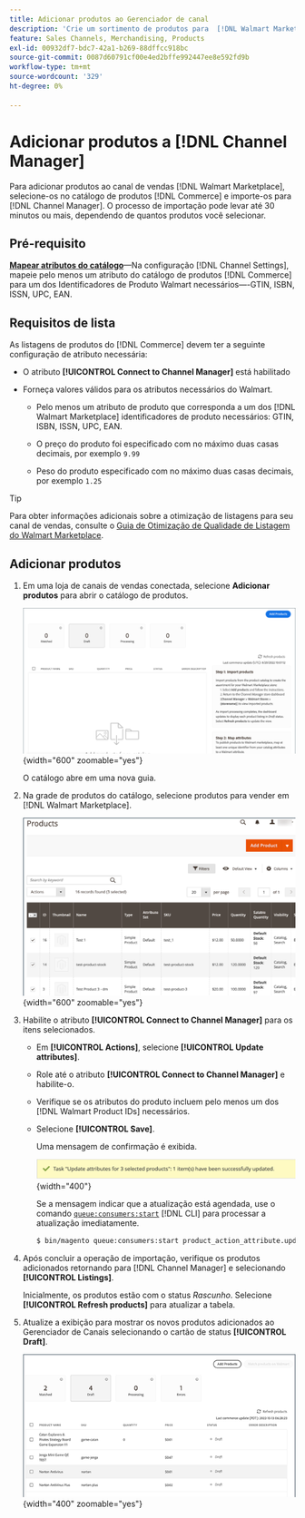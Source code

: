 ```yaml
---
title: Adicionar produtos ao Gerenciador de canal
description: 'Crie um sortimento de produtos para  [!DNL Walmart Marketplace] vendas adicionando produtos do catálogo ao canal de vendas configurado no Gerenciador de Canais.'
feature: Sales Channels, Merchandising, Products
exl-id: 00932df7-bdc7-42a1-b269-88dffcc918bc
source-git-commit: 0087d60791cf00e4ed2bffe992447ee8e592fd9b
workflow-type: tm+mt
source-wordcount: '329'
ht-degree: 0%

---
```



# Adicionar produtos a [!DNL Channel Manager]

Para adicionar produtos ao canal de vendas [!DNL Walmart Marketplace], selecione-os no catálogo de produtos [!DNL Commerce] e importe-os para [!DNL Channel Manager].
O processo de importação pode levar até 30 minutos ou mais, dependendo de quantos produtos você selecionar.

## Pré-requisito

**[Mapear atributos do catálogo](map-catalog-attributes.md)**—Na configuração [!DNL Channel Settings], mapeie pelo menos um atributo do catálogo de produtos [!DNL Commerce] para um dos Identificadores de Produto Walmart necessários—-GTIN, ISBN, ISSN, UPC, EAN.

## Requisitos de lista

As listagens de produtos do [!DNL Commerce] devem ter a seguinte configuração de atributo necessária:

- O atributo **[!UICONTROL Connect to Channel Manager]** está habilitado

- Forneça valores válidos para os atributos necessários do Walmart.

   - Pelo menos um atributo de produto que corresponda a um dos [!DNL Walmart Marketplace] identificadores de produto necessários: GTIN, ISBN, ISSN, UPC, EAN.

   - O preço do produto foi especificado com no máximo duas casas decimais, por exemplo `9.99`

   - Peso do produto especificado com no máximo duas casas decimais, por exemplo `1.25`

>[!TIP]
>
>Para obter informações adicionais sobre a otimização de listagens para seu canal de vendas, consulte o [Guia de Otimização de Qualidade de Listagem do Walmart Marketplace](https://marketplace.walmart.com/wp-content/uploads/2020/09/WMP_listing_quality_optimization_guide.pdf).

## Adicionar produtos

1. Em uma loja de canais de vendas conectada, selecione **Adicionar produtos** para abrir o catálogo de produtos.

   ![Adicionar produtos à loja de canal de vendas](assets/add-initial-products-to-connected-channel.png){width="600" zoomable="yes"}

   O catálogo abre em uma nova guia.

1. Na grade de produtos do catálogo, selecione produtos para vender em [!DNL Walmart Marketplace].

   ![Enviar produtos para a loja de canal de vendas](assets/select-products-from-catalog.png){width="600" zoomable="yes"}

1. Habilite o atributo **[!UICONTROL Connect to Channel Manager]** para os itens selecionados.

   - Em **[!UICONTROL Actions]**, selecione **[!UICONTROL Update attributes]**.

   - Role até o atributo **[!UICONTROL Connect to Channel Manager]** e habilite-o.

   - Verifique se os atributos do produto incluem pelo menos um dos [!DNL Walmart Product IDs] necessários.

   - Selecione **[!UICONTROL Save]**.

     Uma mensagem de confirmação é exibida.

     ![Mensagem de confirmação da importação do produto do catálogo para o canal de vendas](assets/product-import-from-catalog-confirmation.png){width="400"}

     Se a mensagem indicar que a atualização está agendada, use o comando [`queue:consumers:start`](https://experienceleague.adobe.com/docs/commerce-operations/configuration-guide/cli/start-message-queues.html) [!DNL CLI] para processar a atualização imediatamente.

     ```bash
     $ bin/magento queue:consumers:start product_action_attribute.update
     ```

1. Após concluir a operação de importação, verifique os produtos adicionados retornando para [!DNL Channel Manager] e selecionando **[!UICONTROL Listings]**.

   Inicialmente, os produtos estão com o status *Rascunho*. Selecione **[!UICONTROL Refresh products]** para atualizar a tabela.

1. Atualize a exibição para mostrar os novos produtos adicionados ao Gerenciador de Canais selecionando o cartão de status **[!UICONTROL Draft]**.

   ![Produtos importados para o canal de vendas conectado](assets/products-in-marketplace-sales-channel.png){width="400" zoomable="yes"}


